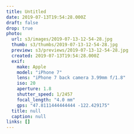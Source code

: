 ```yaml
---
title: Untitled
date: 2019-07-13T19:54:28.000Z
draft: false
drop: true
photo:
  url: s3/images/2019-07-13-12-54-28.jpg
  thumb: s3/thumbs/2019-07-13-12-54-28.jpg
  preview: s3/previews/2019-07-13-12-54-28.jpg
  created: 2019-07-13T19:54:28.000Z
  exif:
    make: Apple
    model: "iPhone 7"
    lens: "iPhone 7 back camera 3.99mm f/1.8"
    iso: 20
    aperture: 1.8
    shutter_speed: 1/2457
    focal_length: "4.0 mm"
    gps: "47.8111444444444 -122.429175"
  title: null
  caption: null
links: []
---
```

